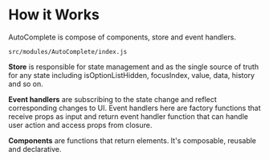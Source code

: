 # How it Works

AutoComplete is compose of components, store and event handlers.
```
src/modules/AutoComplete/index.js
```

__Store__ is responsible for state management and as the single source of truth for any state including isOptionListHidden, focusIndex, value, data, history and so on.

__Event handlers__ are subscribing to the state change and reflect corresponding changes to UI. Event handlers here are factory functions that receive props as input and return event handler function that can handle user action and access props from closure.

__Components__ are functions that return elements. It's composable, reusable and declarative.
